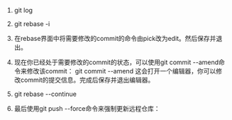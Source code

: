 
1. git log

2. git rebase -i <commit-id>

3. 在rebase界面中将需要修改的commit的命令由pick改为edit。然后保存并退出。

4. 现在你已经处于需要修改的commit的状态，可以使用git commit --amend命令来修改该commit：
git commit --amend
这会打开一个编辑器，你可以修改commit的提交信息。完成后保存并退出编辑器。

5. git rebase --continue

6. 最后使用git push --force命令来强制更新远程仓库：

